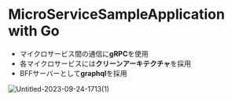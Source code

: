 # MicroServiceSampleApplication with Go

- マイクロサービス間の通信に**gRPC**を使用
- 各マイクロサービスには**クリーンアーキテクチャ**を採用
- BFFサーバーとして**graphql**を採用

![Untitled-2023-09-24-1713(1)](https://github.com/yamato0211/go-microservice-sample/assets/88587703/034b37eb-ee5a-4589-bc1b-59e233f8b01e)
